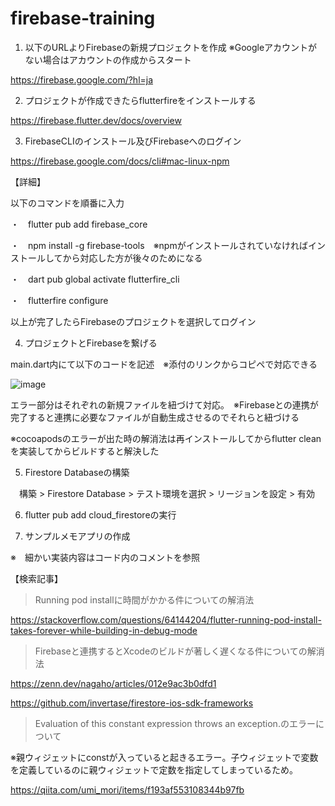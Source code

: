 # firebase-training

1. 以下のURLよりFirebaseの新規プロジェクトを作成
※Googleアカウントがない場合はアカウントの作成からスタート

https://firebase.google.com/?hl=ja

2. プロジェクトが作成できたらflutterfireをインストールする

https://firebase.flutter.dev/docs/overview

3. FirebaseCLIのインストール及びFirebaseへのログイン

https://firebase.google.com/docs/cli#mac-linux-npm

【詳細】

以下のコマンドを順番に入力

・　flutter pub add firebase_core

・　npm install -g firebase-tools　※npmがインストールされていなければインストールしてから対応した方が後々のためになる

・　dart pub global activate flutterfire_cli

・　flutterfire configure

以上が完了したらFirebaseのプロジェクトを選択してログイン

4. プロジェクトとFirebaseを繋げる

main.dart内にて以下のコードを記述　※添付のリンクからコピペで対応できる

![image](https://user-images.githubusercontent.com/108006833/211261069-c45140fa-356f-45a4-b957-27ea5a9deeef.png)

エラー部分はそれぞれの新規ファイルを紐づけて対応。　※Firebaseとの連携が完了すると連携に必要なファイルが自動生成させるのでそれらと紐づける

※cocoapodsのエラーが出た時の解消法は再インストールしてからflutter cleanを実装してからビルドすると解決した

5. Firestore Databaseの構築

　構築 > Firestore Database > テスト環境を選択 > リージョンを設定 > 有効
 
 6. flutter pub add cloud_firestoreの実行
 
 7. サンプルメモアプリの作成
 
 ※　細かい実装内容はコード内のコメントを参照

 
【検索記事】
> Running pod installに時間がかかる件についての解消法

https://stackoverflow.com/questions/64144204/flutter-running-pod-install-takes-forever-while-building-in-debug-mode

> Firebaseと連携するとXcodeのビルドが著しく遅くなる件についての解消法

https://zenn.dev/nagaho/articles/012e9ac3b0dfd1

https://github.com/invertase/firestore-ios-sdk-frameworks

> Evaluation of this constant expression throws an exception.のエラーについて　

※親ウィジェットにconstが入っていると起きるエラー。子ウィジェットで変数を定義しているのに親ウィジェットで定数を指定してしまっているため。

https://qiita.com/umi_mori/items/f193af553108344b97fb




